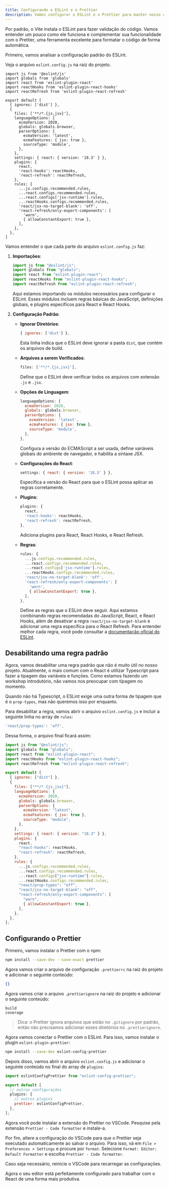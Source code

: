 ```yaml
---
title: Configurando o ESLint e o Prettier
description: Vamos configurar o ESLint e o Prettier para manter nosso código mais organizado e consistente
---
```


Por padrão, o Vite instala o ESLint para fazer validação do código. Vamos entender um pouco como ele funciona e complementar sua funcionalidade com o Prettier, uma ferramenta excelente para formatar o código de forma automática.

Primeiro, vamos analisar a configuração padrão do ESLint.

Veja o arquivo `eslint.config.js` na raiz do projeto.

```
import js from '@eslint/js'
import globals from 'globals'
import react from 'eslint-plugin-react'
import reactHooks from 'eslint-plugin-react-hooks'
import reactRefresh from 'eslint-plugin-react-refresh'

export default [
  { ignores: ['dist'] },
  {
    files: ['**/*.{js,jsx}'],
    languageOptions: {
      ecmaVersion: 2020,
      globals: globals.browser,
      parserOptions: {
        ecmaVersion: 'latest',
        ecmaFeatures: { jsx: true },
        sourceType: 'module',
      },
    },
    settings: { react: { version: '18.3' } },
    plugins: {
      react,
      'react-hooks': reactHooks,
      'react-refresh': reactRefresh,
    },
    rules: {
      ...js.configs.recommended.rules,
      ...react.configs.recommended.rules,
      ...react.configs['jsx-runtime'].rules,
      ...reactHooks.configs.recommended.rules,
      'react/jsx-no-target-blank': 'off',
      'react-refresh/only-export-components': [
        'warn',
        { allowConstantExport: true },
      ],
    },
  },
]
```

Vamos entender o que cada parte do arquivo `eslint.config.js` faz:

1. **Importações**:

   ```javascript
   import js from "@eslint/js";
   import globals from "globals";
   import react from "eslint-plugin-react";
   import reactHooks from "eslint-plugin-react-hooks";
   import reactRefresh from "eslint-plugin-react-refresh";
   ```

   Aqui estamos importando os módulos necessários para configurar o ESLint. Esses módulos incluem regras básicas do JavaScript, definições globais, e plugins específicos para React e React Hooks.

2. **Configuração Padrão**:

   - **Ignorar Diretórios**:

     ```javascript
     { ignores: ['dist'] },
     ```

     Esta linha indica que o ESLint deve ignorar a pasta `dist`, que contém os arquivos de build.

   - **Arquivos a serem Verificados**:

     ```javascript
     files: ['**/*.{js,jsx}'],
     ```

     Define que o ESLint deve verificar todos os arquivos com extensão `.js` e `.jsx`.

   - **Opções de Linguagem**:

     ```javascript
     languageOptions: {
       ecmaVersion: 2020,
       globals: globals.browser,
       parserOptions: {
         ecmaVersion: 'latest',
         ecmaFeatures: { jsx: true },
         sourceType: 'module',
       },
     },
     ```

     Configura a versão do ECMAScript a ser usada, define variáveis globais do ambiente de navegador, e habilita a sintaxe JSX.

   - **Configurações do React**:

     ```javascript
     settings: { react: { version: '18.3' } },
     ```

     Especifica a versão do React para que o ESLint possa aplicar as regras corretamente.

   - **Plugins**:

     ```javascript
     plugins: {
       react,
       'react-hooks': reactHooks,
       'react-refresh': reactRefresh,
     },
     ```

     Adiciona plugins para React, React Hooks, e React Refresh.

   - **Regras**:
     ```javascript
     rules: {
       ...js.configs.recommended.rules,
       ...react.configs.recommended.rules,
       ...react.configs['jsx-runtime'].rules,
       ...reactHooks.configs.recommended.rules,
       'react/jsx-no-target-blank': 'off',
       'react-refresh/only-export-components': [
         'warn',
         { allowConstantExport: true },
       ],
     },
     ```
     Define as regras que o ESLint deve seguir. Aqui estamos combinando regras recomendadas do JavaScript, React, e React Hooks, além de desativar a regra `react/jsx-no-target-blank` e adicionar uma regra específica para o React Refresh. Para entender melhor cada regra, você pode consultar a [documentação oficial do ESLint](https://eslint.org/docs/latest/rules/).

## Desabilitando uma regra padrão

Agora, vamos desabilitar uma regra padrão que não é muito útil no nosso projeto. Atualmente, o mais comum com o React é utilizar Typescript para fazer a tipagem das variáveis e funções. Como estamos fazendo um workshop introdutório, não vamos nos preocupar com tipagem no momento.

Quando não há Typescript, o ESLint exige uma outra forma de tipagem que é o `prop-types`, mas não queremos isso por enquanto.

Para desabilitar a regra, vamos abrir o arquivo `eslint.config.js` e incluir a seguinte linha no array de `rules`:

```javascript
'react/prop-types': 'off',
```

Dessa forma, o arquivo final ficará assim:

```javascript
import js from "@eslint/js";
import globals from "globals";
import react from "eslint-plugin-react";
import reactHooks from "eslint-plugin-react-hooks";
import reactRefresh from "eslint-plugin-react-refresh";

export default [
  { ignores: ["dist"] },
  {
    files: ["**/*.{js,jsx}"],
    languageOptions: {
      ecmaVersion: 2020,
      globals: globals.browser,
      parserOptions: {
        ecmaVersion: "latest",
        ecmaFeatures: { jsx: true },
        sourceType: "module",
      },
    },
    settings: { react: { version: "18.3" } },
    plugins: {
      react,
      "react-hooks": reactHooks,
      "react-refresh": reactRefresh,
    },
    rules: {
      ...js.configs.recommended.rules,
      ...react.configs.recommended.rules,
      ...react.configs["jsx-runtime"].rules,
      ...reactHooks.configs.recommended.rules,
      "react/prop-types": "off",
      "react/jsx-no-target-blank": "off",
      "react-refresh/only-export-components": [
        "warn",
        { allowConstantExport: true },
      ],
    },
  },
];
```

## Configurando o Prettier

Primeiro, vamos instalar o Prettier com o npm:

```bash
npm install --save-dev --save-exact prettier
```

Agora vamos criar o arquivo de configuração `.prettierrc` na raiz do projeto e adicionar o seguinte conteúdo:

```json
{}
```

Agora vamos criar o arquivo `.prettierignore` na raiz do projeto e adicionar o seguinte conteúdo:

```
build
coverage
```

> Dica: o Prettier ignora arquivos que estão no `.gitignore` por padrão, então não precisamos adicionar esses diretórios no `.prettierignore`.

Agora vamos conectar o Prettier com o ESLint. Para isso, vamos instalar o plugin `eslint-plugin-prettier`:

```bash
npm install --save-dev eslint-config-prettier
```

Depois disso, vamos abrir o arquivo `eslint.config.js` e adicionar o seguinte conteúdo no final do array de `plugins`:

```javascript
import eslintConfigPrettier from "eslint-config-prettier";

export default [
  // outras configurações
  plugins: {
    // outros plugins
    prettier: eslintConfigPrettier,
  },
];
```

Agora você pode instalar a extensão do Prettier no VSCode. Pesquise pela extensão `Prettier - Code formatter` e instale-a.

Por fim, altere a configuração do VSCode para que o Prettier seja executado automaticamente ao salvar o arquivo. Para isso, vá em `File > Preferences > Settings` e procure por `format`. Selecione `Format: Editor: Default Formatter` e escolha `Prettier - Code formatter`.

Caso seja necessário, reinicie o VSCode para recarregar as configurações.

Agora o seu editor está perfeitamente configurado para trabalhar com o React de uma forma mais produtiva.
